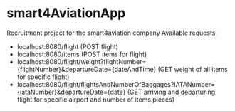 # smart4AviationApp
Recruitment project for the smart4aviation company
Available requests:
- localhost:8080/flight (POST flight)
- localhost:8080/items (POST items for flight)
- localhost:8080/flight/weight?flightNumber={flightNumber}&departureDate={dateAndTime} (GET weight of all items for specific flight)
- localhost:8080/flight/flightsAndNumberOfBaggages?IATANumber={iataNumber}&departureDate={date} (GET arriving and departuring flight for specific airport and number of items pieces)
